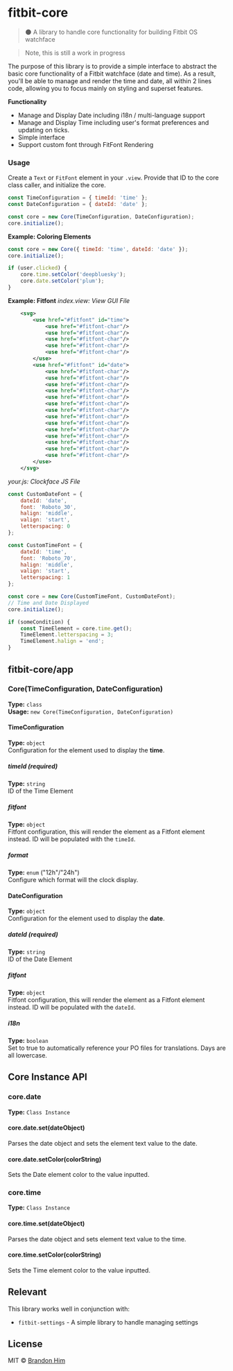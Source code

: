 # fitbit-core

> 🌑 A library to handle core functionality for building Fitbit OS watchface

> Note, this is still a work in progress

The purpose of this library is to provide a simple interface to abstract the basic core functionality of a Fitbit watchface (date and time). As a result, you'll be able to manage and render the time and date, all within 2 lines code, allowing you to focus mainly on styling and superset features.

**Functionality**
- Manage and Display Date including i18n / multi-language support
- Manage and Display Time including user's format preferences and updating on ticks.
- Simple interface
- Support custom font through FitFont Rendering

### Usage
Create a `Text` or `FitFont` element in your `.view`. Provide that ID to the core class caller, and initialize the core. 

```js
const TimeConfiguration = { timeId: 'time' };
const DateConfiguration = { dateId: 'date' };

const core = new Core(TimeConfiguration, DateConfiguration);
core.initialize();
```

**Example: Coloring Elements**
```js
const core = new Core({ timeId: 'time', dateId: 'date' });
core.initialize();

if (user.clicked) {
    core.time.setColor('deepbluesky');
    core.date.setColor('plum');
}
```

**Example: Fitfont**
*index.view: View GUI File*
```xml
    <svg>
        <use href="#fitfont" id="time">
            <use href="#fitfont-char"/>
            <use href="#fitfont-char"/>
            <use href="#fitfont-char"/>
            <use href="#fitfont-char"/>
            <use href="#fitfont-char"/>
        </use>
        <use href="#fitfont" id="date">
            <use href="#fitfont-char"/>
            <use href="#fitfont-char"/>
            <use href="#fitfont-char"/>
            <use href="#fitfont-char"/>
            <use href="#fitfont-char"/>
            <use href="#fitfont-char"/>
            <use href="#fitfont-char"/>
            <use href="#fitfont-char"/>
            <use href="#fitfont-char"/>
            <use href="#fitfont-char"/>
            <use href="#fitfont-char"/>
            <use href="#fitfont-char"/>
            <use href="#fitfont-char"/>
            <use href="#fitfont-char"/>
        </use>
    </svg>
```
*your.js: Clockface JS File*
```js
const CustomDateFont = {
    dateId: 'date',
    font: 'Roboto_30',
    halign: 'middle',
    valign: 'start',
    letterspacing: 0
};

const CustomTimeFont = {
    dateId: 'time',
    font: 'Roboto_70',
    halign: 'middle',
    valign: 'start',
    letterspacing: 1
};

const core = new Core(CustomTimeFont, CustomDateFont);
// Time and Date Displayed
core.initialize();

if (someCondition) {
    const TimeElement = core.time.get();
    TimeElement.letterspacing = 3;
    TimeElement.halign = 'end';
}
```

## fitbit-core/app

### Core(TimeConfiguration, DateConfiguration)
**Type:** `class`<br>
**Usage:** `new Core(TimeConfiguration, DateConfiguration)`

#### TimeConfiguration
**Type:** `object`<br>
Configuration for the element used to display the **time**.

##### timeId *(required)*
**Type:** `string`<br>
ID of the Time Element

##### fitfont
**Type:** `object`<br>
Fitfont configuration, this will render the element as a Fitfont element instead. ID will be populated with the `timeId`.

##### format
**Type:** `enum` ("12h"/"24h")<br>
Configure which format will the clock display.

#### DateConfiguration
**Type:** `object`<br>
Configuration for the element used to display the **date**.

##### dateId *(required)*
**Type:** `string`<br>
ID of the Date Element

##### fitfont
**Type:** `object`<br>
Fitfont configuration, this will render the element as a Fitfont element instead. ID will be populated with the `dateId`.

##### i18n
**Type:** `boolean`<br>
Set to true to automatically reference your PO files for translations. Days are all lowercase.

## Core Instance API
### core.date
**Type:** `Class Instance`<br>

#### core.date.set(dateObject)
Parses the date object and sets the element text value to the date.

#### core.date.setColor(colorString)
Sets the Date element color to the value inputted.

### core.time
**Type:** `Class Instance`<br>

#### core.time.set(dateObject)
Parses the date object and sets element text value to the time.

#### core.time.setColor(colorString)
Sets the Time element color to the value inputted.

## Relevant
This library works well in conjunction with:

- `fitbit-settings` - A simple library to handle managing settings

## License
MIT © [Brandon Him](https://github.com/brh55/fitbit-core)
